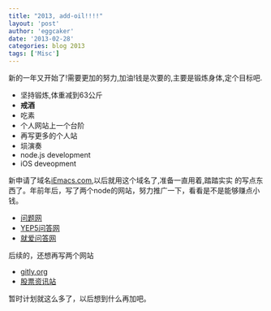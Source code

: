 ```yaml
---
title: "2013, add-oil!!!!" 
layout: 'post'
author: 'eggcaker'
date: '2013-02-28'
categories: blog 2013
tags: ['Misc']
---
```


新的一年又开始了!需要更加的努力,加油!钱是次要的,主要是锻炼身体,定个目标吧.

- 坚持锻炼,体重减到63公斤
- **戒酒**
- 吃素
- 个人网站上一个台阶
- 再写更多的个人站
- 埙演奏
- node.js development 
- iOS deveopment 

新申请了域名[iEmacs.com](http://iemacs.com),以后就用这个域名了,准备一直用着,踏踏实实
的写点东西了。年前年后，写了两个node的网站，努力推广一下，看看是不是能够赚点小钱。

- [问题网](http://www.150019.com)
- [YEP5问答网](http://www.yep5.com)
- [就爱问答网](http://www.yep8.com)

后续的，还想再写两个网站

- [gitly.org](http://gitly.org)
- [股票资讯站](http://www.gp958.com)

暂时计划就这么多了，以后想到什么再加吧。
